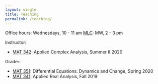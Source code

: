 ```yaml
---
layout: single
title: Teaching
permalink: /teaching/
---
```


Office hours: Wednesdays, 10 - 11 am
[MLC](http://www.math.stonybrook.edu/mlc/center-hours.html): MW, 2 - 3 pm

Instructor:
* [MAT 342](/teaching/mat342-summer20): Applied Complex Analysis, Summer II 2020

Grader:
* [MAT 351](https://you.stonybrook.edu/aerchenko/teaching/mat-351/): Differential Equations: Dynamics and Change, Spring 2020
* [MAT 341](http://www.math.stonybrook.edu/~xiu/MATH341.html): Applied Real Analysis, Fall 2019
